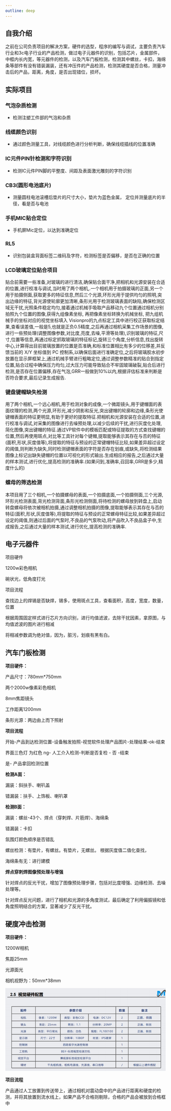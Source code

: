 ```yaml
---
outline: deep
---
```

## 自我介绍
之前在公司负责项目的解决方案，硬件的选型，程序的编写与调试，主要负责汽车行业和3c电子行业的产品检测，做过电子元器件的识别，包括芯片，金属部件，中框内长内宽，等元器件的检测，以及汽车门板检测，检测其中螺丝，卡扣，海绵条等部件有没有错装漏装，还有冲压件的产品检测，检测其硬度是否合格，测量冲击后的产品，距离，角度，是否出现错位，损坏。

## 实际项目

### 气泡杂质检测

- 检测注塑工件部的气泡和杂质

### 线缆颜色识别

- 通过颜色测量工具，对线缆颜色进行分析判断，确保线缆插线的位置准确

### IC元件PIN针检测和字符识别

- 检测IC元件PIN脚的平整度、间距及表面激光雕刻的字符识别

### CB3(圆形电池底片)

- 测量圆柱电池滚槽后垫片的尺寸大小，垫片为蓝色金属， 定位并测量底片的半径，看是否与电池

### 手机MIC贴合定位

- 手机屏Mic定位，以达到准确定位

### RL5

- 识别包装盒背面标签二维码及字符，检测标签是否偏移，是否在正确的位置

### LCD玻璃定位贴合项目 

贴合前需要一些准备,对玻璃的进行清洁,确保贴合面干净,把相机和光源安装在合适的位置,进行校准与调试,当时用了两个相机,.一个相机用于拍摄玻璃的正面,另一个用于拍摄侧面,获取更多的特征信息,然后三个光源,环形光用于提供均匀的照明,突出边缘的特征,背光源使轮廓更加清晰,条形光用于检测玻璃表面的缺陷,确保检测区域无干扰,光照条件稳定均匀,接着通过机械手吸取产品移动九个位置通过相机分别拍照九个位置的图像,获得九组像素坐标, 再把像素坐标转换为机械坐标, 把九组机械手的坐标对应的视觉坐标填入 Visionpro的九点标定工具中进行校正获取标定结果,查看误差值,一般是5,也就是正负0.5精度,之后再通过相机采集工作场景的图像,进行一些预处理(调整图像参数,对比度,亮度,去噪,平滑等处理),识别玻璃的特征,尺寸,位置等信息,再通过标定抓取玻璃的特征标记,旋转三个角度,分析信息,找出旋转中心,计算得出目前玻璃放置的位置是否准确,和标准位置相比有多少的位移差,并反馈当前的 X/Y 坐标值到 PC 控制系,以确保后面进行准确定位,之后将玻璃胶水初步放置在显示屏框架上,通过机械手臂进行粗略定位,通过调整参数精准的贴合到指定位置,贴合过程中确保压力均匀,过大压力可能导致贴合不牢固玻璃破裂,贴合后进行检测,是否存在位置偏移,存在气泡,GRR一般做到10%以内,根据评估标准来判断是否符合要求,最后记录生成报告.

### 键盘键帽缺失检测

用了两个相机,一个远心相机,用于检测对象的成像,一个微距镜头,用于键帽面的表面纹理的检测,两个光源,环形光,减少阴影和反光,突出键帽的轮廓和边缘,条形光使键帽表面的特征更明显,有助于更好的提取特征.把相机和光源安装在合适的位置,进行校准与调试,对采集的图像进行去噪预处理,以减少后续的干扰,进行灰度化处理,简化图像,突出键帽的特征.通过VP软件中的模板匹配或特征提取的方式查找键帽的位置,然后再使用斑点,对比等工具针对每个键帽,提取能够表示其存在与否的特征(面积,形状,灰度值等),将提取的特征与预设的正常键帽特征比较,如果差异超过设定的阈值,则判断为缺失,同时检测键帽表面的字符是否存在划痕,或缺失,将检测结果图像上标记出缺失键帽的位置以可视化的形式输出.生成相应的报告,之后通过大量的样本测试,进行优化,提高检测的准确率.(如果问到,准确率,召回率,GRR是多少,精度什么的)

### 螺母的筛选检测

本项目用了三个相机,一个拍摄螺母的表面,一个拍摄底面,一个拍摄侧面,三个光源,环形光检测表面,背光检测背面,条形光检测侧面,将待检测的螺母放到转盘上,启动转盘螺母将依次被相机拍摄,通过调整相机拍摄的图像,提取能够表示其存在与否的特征(面积,形状,灰度值等),将提取的特征与预设的正常螺母特征比较,如果差异超过设定的阈值,则通过后面的气泵时,不良品的气泵吹动,将产品吹入不良品盒子中,生成报告,之后通过大量的样本测试,进行优化,提高检测的准确率.

## 电子元器件

项目硬件

1200w彩色相机

碗状光，低角度打光



项目流程

查找边上的焊锡是否缺焊，锡多，使用斑点工具，查看面积，高度，宽度，数量，位置

根据周围固定样式进行芯片方向识别，进行均值滤波，去除干扰因素，拿原图，与均值滤波的图片进行相减

将相减参数调为绝对值，因为，脏污，划痕有黑有白。





## 汽车门板检测

**项目硬件：**

产品尺寸：780mm*750mm

两个2000w像素彩色相机

8mm焦距镜头

工作距离1200mm

条形光源：两边由上而下照射

**项目流程**

开始-产品到达检测位置-设备触发拍照-视觉软件处理产品图片-处理结果-ok-结束

界面三色灯 为红色 ng- 人工介入检测-判断是否复检  - 否 -结束

是- 产品拿回检测位置

**检测A面：**

漏装：斜扶手、喇叭盖

错漏装：扶手、上饰板、喇叭罩

**检测B面：**

漏装：螺丝-43个、焊点（穿刺焊、片筋焊）、海绵条

错漏装：卡扣

氛围灯颜色顺序是否错乱



螺丝检测：有垫片，有螺丝。有垫片，无螺丝。 根据灰度值二值化查找，

海绵条有无：进行建模

**焊点穿刺焊图像预处理与增强**

针对焊点的反光干扰，增加了图像预处理步骤，包括对比度增强、边缘检测、去噪处理等。

针对焊点反光问题，进行了相机和光源的多角度测试，最后确定了利用偏振镜和低角度照明结合的方案，显著减少了反光干扰。



## 硬度冲击检测

**项目硬件：**

1200W相机

焦距25mm

光源面光

相机视野为：50mm*38mm

![image-20241029150417402](assets/image-20241029150417402.png)

**项目流程**

产品通过人工放置到传送带上，通过相机对震动盘中的产品进行距离和硬度的检测，并将其放置到流水线上，如果产品不合格则剔除，合格的产品会被放到合格框中
